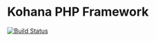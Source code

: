 # Kohana PHP Framework

[![Build Status](https://travis-ci.org/lestor/kohana.svg?branch=3.3%2Fdevelop)](https://travis-ci.org/lestor/kohana)